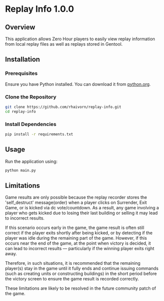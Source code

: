 # Replay Info 1.0.0

## Overview
This application allows Zero Hour players to easily view replay information from local replay files as well as replays stored in Gentool.

## Installation

### Prerequisites
Ensure you have Python installed. You can download it from [python.org](https://www.python.org/downloads/).

### Clone the Repository
```sh
git clone https://github.com/rhaivorn/replay-info.git
cd replay-info
```

### Install Dependencies
```sh
pip install -r requirements.txt
```

## Usage
Run the application using:
```sh
python main.py
```


## Limitations
Game results are only possible because the replay recorder stores the 'self_destruct' message(order) when a player clicks on Surrender, Exit Game, or is kicked via dc vote/countdown. As a result, any game involving a player who gets kicked due to losing their last building or selling it may lead to incorrect results.

If this scenario occurs early in the game, the game result is often still correct if the player exits shortly after being kicked, or by detecting if the player was idle during the remaining part of the game. However, if this occurs near the end of the game, at the point when victory is decided, it can lead to incorrect results — particularly if the winning player exits right away.

Therefore, in such situations, it is recommended that the remaining player(s) stay in the game until it fully ends and continue issuing commands (such as creating units or constructing buildings) in the short period before the victory screen to ensure the game result is recorded correctly.

These limitations are likely to be resolved in the future community patch of the game.
